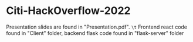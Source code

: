 # Citi-HackOverflow-2022

Presentation slides are found in "Presentation.pdf". `\t`
Frontend react code found in "Client" folder, backend flask code found in "flask-server" folder
